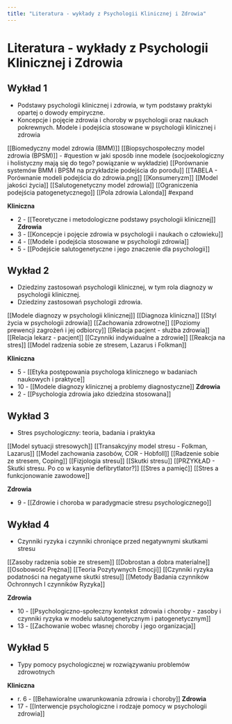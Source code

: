 ```yaml
---
title: "Literatura - wykłady z Psychologii Klinicznej i Zdrowia"
---
```

# Literatura - wykłady z Psychologii Klinicznej i Zdrowia

## Wykład 1
- Podstawy psychologii klinicznej i zdrowia, w tym podstawy praktyki opartej o dowody empiryczne.
- Koncepcje i pojęcie zdrowia i choroby w psychologii oraz naukach pokrewnych. Modele i podejścia stosowane w psychologii klinicznej i zdrowia

[[Biomedyczny model zdrowia (BMM)]]
[[Biopsychospołeczny model zdrowia (BPSM)]] - #question w jaki sposób inne modele (socjoekologiczny i holistyczny mają się do tego? powiązanie w wykładzie)
	[[Porównanie systemów BMM i BPSM na przykładzie podejścia do porodu]]
	[[TABELA - Porównanie modeli podejścia do zdrowia.png]]
[[Konsumeryzm]]
[[Model jakości życia]]
[[Salutogenetyczny model zdrowia]]
[[Ograniczenia podejścia patogenetycznego]]
[[Pola zdrowia Lalonda]] #expand

**Kliniczna**
- 2 - [[Teoretyczne i metodologiczne podstawy psychologii klinicznej]]
**Zdrowia**
- 3 - [[Koncepcje i pojęcie zdrowia w psychologii i naukach o człowieku]]
- 4 - [[Modele i podejścia stosowane w psychologii zdrowia]]
- 5 - [[Podejście salutogenetyczne i jego znaczenie dla psychologii]]

## Wykład 2
- Dziedziny zastosowań psychologii klinicznej, w tym rola diagnozy w psychologii klinicznej.
- Dziedziny zastosowań psychologii zdrowia.

[[Modele diagnozy w psychologii klinicznej]]
[[Diagnoza kliniczna]]
[[Styl życia w psychologii zdrowia]]
[[Zachowania zdrowotne]]
[[Poziomy prewencji zagrożeń i jej odbiorcy]]
[[Relacja pacjent - służba zdrowia]]
[[Relacja lekarz - pacjent]]
[[Czynniki indywidualne a zdrowie]]
	[[Reakcja na stres]]
	[[Model radzenia sobie ze stresem, Lazarus i Folkman]]

**Kliniczna**
- 5 - [[Etyka postępowania psychologa klinicznego w badaniach naukowych i praktyce]]
- 10 - [[Modele diagnozy klinicznej a problemy diagnostyczne]]
**Zdrowia**
- 2 - [[Psychologia zdrowia jako dziedzina stosowana]]

## Wykład 3
- Stres psychologiczny: teoria, badania i praktyka

[[Model sytuacji stresowych]]
[[Transakcyjny model stresu - Folkman, Lazarus]]
[[Model zachowania zasobów, COR - Hobfoll]]
[[Radzenie sobie ze stresem, Coping]]
[[Fizjologia stresu]]
[[Skutki stresu]]
	[[PRZYKŁAD - Skutki stresu. Po co w kasynie defibrytlator?]]
[[Stres a pamięć]]
[[Stres a funkcjonowanie zawodowe]]

**Zdrowia**
- 9 - [[Zdrowie i choroba w paradygmacie stresu psychologicznego]]

## Wykład 4
- Czynniki ryzyka i czynniki chroniące przed negatywnymi skutkami stresu

[[Zasoby radzenia sobie ze stresem]]
[[Dobrostan a dobra materialne]]
[[Osobowość Prężna]]
[[Teoria Pozytywnych Emocji]]
[[Czynniki ryzyka podatności na negatywne skutki stresu]]
[[Metody Badania czynników Ochronnych I czynników Ryzyka]]

**Zdrowia**
- 10 - [[Psychologiczno-społeczny kontekst zdrowia i choroby - zasoby i czynniki ryzyka w modelu salutogenetycznym i patogenetycznym]]
- 13 - [[Zachowanie wobec własnej choroby i jego organizacja]]

## Wykład 5
- Typy pomocy psychologicznej w rozwiązywaniu problemów zdrowotnych

**Kliniczna**
- r. 6 - [[Behawioralne uwarunkowania zdrowia i choroby]]
**Zdrowia**
- 17 - [[Interwencje psychologiczne i rodzaje pomocy w psychologii zdrowia]]
